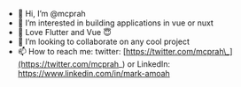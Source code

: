 - 👋 Hi, I’m @mcprah
- 👀 I’m interested in building applications in vue or nuxt
- 🌱 Love Flutter and Vue 😇
- 💞️ I’m looking to collaborate on any cool project
- 📫 How to reach me: twitter: [https://twitter.com/mcprah\_](https://twitter.com/mcprah_) or LinkedIn: https://www.linkedin.com/in/mark-amoah

<!---
mcprah/mcprah is a ✨ special ✨ repository because its `README.md` (this file) appears on your GitHub profile.
You can click the Preview link to take a look at your changes.
--->
